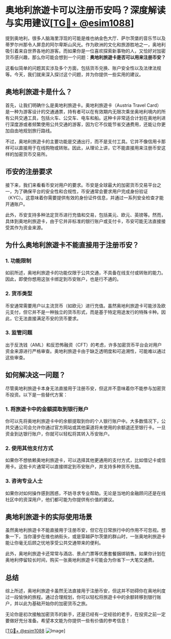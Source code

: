# 奥地利旅遊卡可以注册币安吗？深度解读与实用建议[[TG💪+ @esim1088](https://t.me/s/esim1088)]

提到奥地利，很多人脑海里浮现的可能是维也纳金色大厅、萨尔茨堡的音乐节以及蒂罗尔州那令人屏息的阿尔卑斯山风光。作为欧洲的文化和旅游胜地之一，奥地利吸引着来自世界各地的游客。而如果你是一位喜欢探索新事物的人，又恰好对加密货币感兴趣，那么你可能会想到一个问题：**奥地利旅遊卡是否可以用来注册币安？**

这看似简单的问题其实涉及多个方面，包括货币兑换、账户安全性以及法律法规等。今天，我们就来深入探讨这个问题，并为你提供一些实用的建议。

## 奥地利旅遊卡是什么？

首先，让我们明确什么是奥地利旅遊卡。奥地利旅遊卡（Austria Travel Card）是一种为游客设计的交通通票，持有者可以在有效期内无限次乘坐奥地利境内的所有公共交通工具，包括火车、公交车、电车和船。这种卡非常适合计划在奥地利进行深度游或者频繁使用公共交通的游客，因为它不仅能节省交通费用，还能让你更加自由地规划旅行路线。

不过，奥地利旅遊卡的主要功能是交通出行，而不是支付工具。它并不像信用卡那样可以直接用于在线购物或转账。因此，从理论上讲，它不能直接用来注册币安这样的加密货币交易所。

## 币安的注册要求

接下来，我们来看看币安对用户的要求。币安是全球最大的加密货币交易平台之一，为了确保平台的安全性和合规性，币安通常会要求用户完成身份验证（KYC）。这意味着你需要提供有效的身份证件信息，并通过一系列安全检查才能开通账户。

此外，币安支持多种法定货币进行充值和交易，包括美元、欧元、英镑等。然而，具体到奥地利旅遊卡，由于它并非标准的银行账户或支付卡，币安可能无法直接接受其作为资金来源。

## 为什么奥地利旅遊卡不能直接用于注册币安？

### 1. **功能限制**
如前所述，奥地利旅遊卡的功能仅限于公共交通，不具备在线支付或转账的能力。因此，即使你想用这张卡绑定到币安账户，也是行不通的。

### 2. **货币类型**
币安通常需要用户以主流货币（如欧元）进行充值。虽然奥地利旅遊卡可能涉及欧元支付，但它并不是一种独立的货币形式，而是基于特定用途发行的特殊卡种。因此，它无法直接满足币安的货币要求。

### 3. **监管问题**
出于反洗钱（AML）和反恐怖融资（CFT）的考虑，许多加密货币平台会对用户资金来源进行严格审查。奥地利旅遊卡由于缺乏透明度和可追溯性，可能难以通过这些审查。

## 如何解决这一问题？

尽管奥地利旅遊卡本身无法直接用于注册币安，但这并不意味着你不能参与加密货币投资。以下是一些替代方案：

### 1. **将旅遊卡中的金额提取到银行账户**
你可以先将奥地利旅遊卡中的余额提取到你的个人银行账户中。大多数情况下，公共交通公司会允许你通过官方网站或其他渠道将未使用的余额退还至银行卡。一旦资金到达银行账户，你就可以轻松将其转入币安账户。

### 2. **使用其他支付方式**
如果你不想依赖奥地利旅遊卡，可以选择其他更通用的支付方式，比如借记卡或信用卡。这些卡片通常可以直接绑定到币安账户，并支持多种货币充值。

### 3. **咨询专业人士**
如果你对如何操作感到困惑，不妨寻求专业帮助。无论是当地的金融顾问还是在线社区中的资深用户，他们都可能为你提供有价值的建议。

## 奥地利旅遊卡的实际使用场景

虽然奥地利旅遊卡不能直接用于注册币安，但它在日常旅行中的作用不可忽视。想象一下，当你漫步在维也纳街头，或是穿越萨尔茨堡的群山时，一张奥地利旅遊卡能让你毫无后顾之忧地享受公共交通带来的便利。

此外，奥地利旅遊卡还常常与酒店、景点门票等优惠套餐捆绑销售。如果你计划在奥地利停留较长时间，购买一张奥地利旅遊卡可能会为你省下一大笔交通费。

## 总结

综上所述，奥地利旅遊卡虽然无法直接用于注册币安，但这并不妨碍你在奥地利度过一段愉快的旅程。通过合理规划，你可以轻松将旅遊卡中的余额转移到银行账户，并以此为基础开始你的加密货币之旅。

无论你是初次接触加密货币的新手，还是已经有一定经验的老手，在投资之前一定要做好充分准备。希望本文能为你提供一些有价值的参考信息！

[[TG💪+ @esim1088](https://t.me/s/esim1088) ![Image](https://i.postimg.cc/4NQfJmqS/Snipaste-2025-05-13-00-14-12.png)]